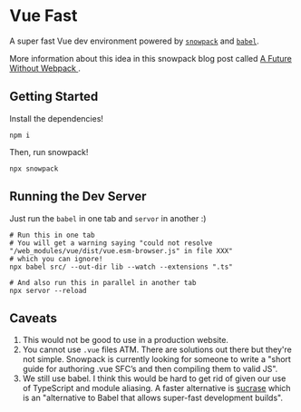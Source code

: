 # Vue Fast
A super fast Vue dev environment powered by [`snowpack`](https://www.snowpack.dev/) and [`babel`](https://babeljs.io/).

More information about this idea in this snowpack blog post called [A Future Without Webpack
](https://www.pika.dev/blog/pika-web-a-future-without-webpack/).

## Getting Started
Install the dependencies!
```
npm i
```

Then, run snowpack!
```
npx snowpack
```

## Running the Dev Server
Just run the `babel` in one tab and `servor` in another :)
```
# Run this in one tab
# You will get a warning saying "could not resolve "/web_modules/vue/dist/vue.esm-browser.js" in file XXX"
# which you can ignore!
npx babel src/ --out-dir lib --watch --extensions ".ts"

# And also run this in parallel in another tab
npx servor --reload
```

## Caveats
1. This would not be good to use in a production website.
2. You cannot use `.vue` files ATM. There are solutions out there but they're not simple. Snowpack is currently looking for someone to write a "short guide for authoring .vue SFC’s and then compiling them to valid JS".
3. We still use babel. I think this would be hard to get rid of given our use of TypeScript and module aliasing. A faster alternative is [sucrase](https://github.com/alangpierce/sucrase) which is an "alternative to Babel that allows super-fast development builds".
